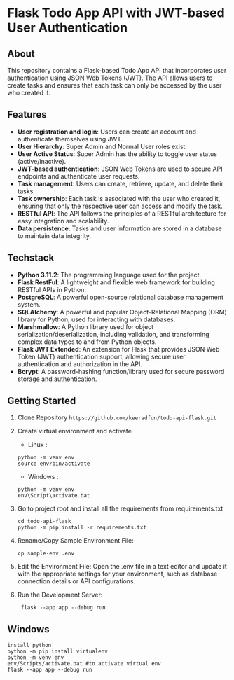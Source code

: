 # Flask Todo App API with JWT-based User Authentication

## About

This repository contains a Flask-based Todo App API that incorporates user authentication using JSON Web Tokens (JWT). The API allows users to create tasks and ensures that each task can only be accessed by the user who created it.

## Features

- **User registration and login**: Users can create an account and authenticate themselves using JWT.
- **User Hierarchy**: Super Admin and Normal User roles exist.
- **User Active Status**: Super Admin has the ability to toggle user status (active/inactive).
- **JWT-based authentication**: JSON Web Tokens are used to secure API endpoints and authenticate user requests.
- **Task management**: Users can create, retrieve, update, and delete their tasks.
- **Task ownership**: Each task is associated with the user who created it, ensuring that only the respective user can access and modify the task.
- **RESTful API**: The API follows the principles of a RESTful architecture for easy integration and scalability.
- **Data persistence**: Tasks and user information are stored in a database to maintain data integrity.

## Techstack

- **Python 3.11.2**: The programming language used for the project.
- **Flask RestFul**: A lightweight and flexible web framework for building RESTful APIs in Python.
- **PostgreSQL**: A powerful open-source relational database management system.
- **SQLAlchemy**: A powerful and popular Object-Relational Mapping (ORM) library for Python, used for interacting with databases.
- **Marshmallow**: A Python library used for object serialization/deserialization, including validation, and transforming complex data types to and from Python objects.
- **Flask JWT Extended**: An extension for Flask that provides JSON Web Token (JWT) authentication support, allowing secure user authentication and authorization in the API.
- **Bcrypt**: A password-hashing function/library used for secure password storage and authentication.

## Getting Started

1. Clone Repository
   `https://github.com/keeradfun/todo-api-flask.git`
2. Create virtual environment and activate

   - Linux :

   ```
   python -m venv env
   source env/bin/activate
   ```

   - Windows :

   ```
   python -m venv env
   env\Script\activate.bat
   ```

3. Go to project root and install all the requirements from requirements.txt
   ```
   cd todo-api-flask
   python -m pip install -r requirements.txt
   ```
4. Rename/Copy Sample Environment File:

   ```
   cp sample-env .env
   ```

5. Edit the Environment File:
   Open the .env file in a text editor and update it with the appropriate settings for your environment, such as database connection details or API configurations.

6. Run the Development Server:
   ```
    flask --app app --debug run
   ```

## Windows

```
install python
python -m pip install virtualenv
python -m venv env
env/Scripts/activate.bat #to activate virtual env
flask --app app --debug run
```
